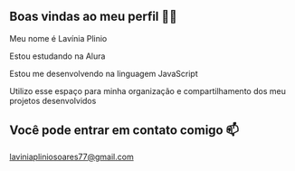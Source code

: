 ## Boas vindas ao meu perfil 💙💙
Meu nome é Lavínia Plinio

Estou estudando na Alura

Estou me desenvolvendo na linguagem JavaScript

Utilizo esse espaço para minha organização e compartilhamento dos meu projetos desenvolvidos

## Você pode entrar em contato comigo 📫
laviniapliniosoares77@gmail.com 

